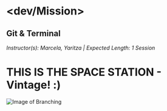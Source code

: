 # <dev/Mission>
## Git & Terminal
*Instructor(s): Marcela, Yaritza | Expected Length: 1 Session*

# THIS IS THE SPACE STATION - Vintage! :)

![Image of Branching](space-station.png)
